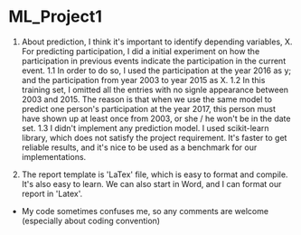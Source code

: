 # ML_Project1

1. About prediction, I think it's important to identify depending variables, X. For predicting participation, I did a initial experiment on how the participation in previous events indicate the participation in the current event. 
  1.1 In order to do so, I used the participation at the year 2016 as y; and the participation from year 2003 to year 2015 as X. 
  1.2 In this training set, I omitted all the entries with no signle appearance between 2003 and 2015. The reason is that when we use the same model to predict one person's participation at the year 2017, this person must have shown up at least once from 2003, or she / he won't be in the date set. 
  1.3 I didn't implement any prediction model. I used scikit-learn library, which does not satisfy the project requirement. It's faster to get reliable results, and it's nice to be used as a benchmark for our implementations. 
  
  
2. The report template is 'LaTex' file, which is easy to format and compile. It's also easy to learn. We can also start in Word, and I can format our report in 'Latex'. 

* My code sometimes confuses me, so any comments are welcome (especially about coding convention) 

